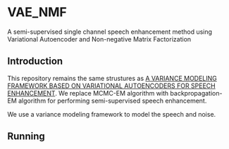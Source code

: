 # VAE_NMF
A semi-supervised single channel speech enhancement method using Variational Autoencoder and Non-negative Matrix Factorization

## Introduction
This repository remains the same strustures as [A VARIANCE MODELING FRAMEWORK BASED ON VARIATIONAL AUTOENCODERS FOR SPEECH ENHANCEMENT](https://gitlab.inria.fr/sileglai/mlsp-2018).
We replace MCMC-EM algorithm with backpropagation-EM algorithm for performing semi-supervised speech enhancement.

We use a variance modeling framework to model the speech and noise.

## Running
